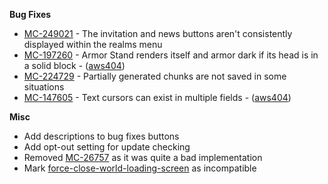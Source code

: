 **Bug Fixes**

- [MC-249021](https://bugs.mojang.com/browse/MC-249021) - The invitation and news buttons aren't consistently displayed within the realms menu
- [MC-197260](https://bugs.mojang.com/browse/MC-197260) - Armor Stand renders itself and armor dark if its head is in a solid block - ([aws404](https://github.com/aws404))
- [MC-224729](https://bugs.mojang.com/browse/MC-224729) - Partially generated chunks are not saved in some situations
- [MC-147605](https://bugs.mojang.com/browse/MC-147605) - Text cursors can exist in multiple fields - ([aws404](https://github.com/aws404))

**Misc**

- Add descriptions to bug fixes buttons
- Add opt-out setting for update checking
- Removed [MC-26757](https://bugs.mojang.com/browse/MC-26757) as it was quite a bad implementation
- Mark [force-close-world-loading-screen](https://modrinth.com/mod/forcecloseworldloadingscreen) as incompatible
